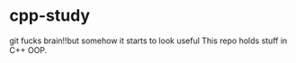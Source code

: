 cpp-study
=========
git fucks brain!!but somehow it starts to look useful
This repo holds stuff in C++ OOP.
